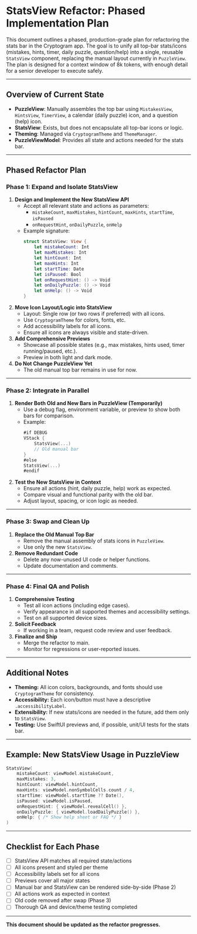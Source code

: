# StatsView Refactor: Phased Implementation Plan

This document outlines a phased, production-grade plan for refactoring the stats bar in the Cryptogram app. The goal is to unify all top-bar stats/icons (mistakes, hints, timer, daily puzzle, question/help) into a single, reusable `StatsView` component, replacing the manual layout currently in `PuzzleView`. The plan is designed for a context window of 8k tokens, with enough detail for a senior developer to execute safely.

---

## **Overview of Current State**
- **PuzzleView**: Manually assembles the top bar using `MistakesView`, `HintsView`, `TimerView`, a calendar (daily puzzle) icon, and a question (help) icon.
- **StatsView**: Exists, but does not encapsulate all top-bar icons or logic.
- **Theming**: Managed via `CryptogramTheme` and `ThemeManager`.
- **PuzzleViewModel**: Provides all state and actions needed for the stats bar.

---

## **Phased Refactor Plan**

### **Phase 1: Expand and Isolate StatsView**
1. **Design and Implement the New StatsView API**
   - Accept all relevant state and actions as parameters:
     - `mistakeCount`, `maxMistakes`, `hintCount`, `maxHints`, `startTime`, `isPaused`
     - `onRequestHint`, `onDailyPuzzle`, `onHelp`
   - Example signature:
     ```swift
     struct StatsView: View {
         let mistakeCount: Int
         let maxMistakes: Int
         let hintCount: Int
         let maxHints: Int
         let startTime: Date
         let isPaused: Bool
         let onRequestHint: () -> Void
         let onDailyPuzzle: () -> Void
         let onHelp: () -> Void
     }
     ```
2. **Move Icon Layout/Logic into StatsView**
   - Layout: Single row (or two rows if preferred) with all icons.
   - Use `CryptogramTheme` for colors, fonts, etc.
   - Add accessibility labels for all icons.
   - Ensure all icons are always visible and state-driven.
3. **Add Comprehensive Previews**
   - Showcase all possible states (e.g., max mistakes, hints used, timer running/paused, etc.).
   - Preview in both light and dark mode.
4. **Do Not Change PuzzleView Yet**
   - The old manual top bar remains in use for now.

---

### **Phase 2: Integrate in Parallel**
1. **Render Both Old and New Bars in PuzzleView (Temporarily)**
   - Use a debug flag, environment variable, or preview to show both bars for comparison.
   - Example:
     ```swift
     #if DEBUG
     VStack {
         StatsView(...)
         // Old manual bar
     }
     #else
     StatsView(...)
     #endif
     ```
2. **Test the New StatsView in Context**
   - Ensure all actions (hint, daily puzzle, help) work as expected.
   - Compare visual and functional parity with the old bar.
   - Adjust layout, spacing, or icon logic as needed.

---

### **Phase 3: Swap and Clean Up**
1. **Replace the Old Manual Top Bar**
   - Remove the manual assembly of stats icons in `PuzzleView`.
   - Use only the new `StatsView`.
2. **Remove Redundant Code**
   - Delete any now-unused UI code or helper functions.
   - Update documentation and comments.

---

### **Phase 4: Final QA and Polish**
1. **Comprehensive Testing**
   - Test all icon actions (including edge cases).
   - Verify appearance in all supported themes and accessibility settings.
   - Test on all supported device sizes.
2. **Solicit Feedback**
   - If working in a team, request code review and user feedback.
3. **Finalize and Ship**
   - Merge the refactor to main.
   - Monitor for regressions or user-reported issues.

---

## **Additional Notes**
- **Theming:** All icon colors, backgrounds, and fonts should use `CryptogramTheme` for consistency.
- **Accessibility:** Each icon/button must have a descriptive `.accessibilityLabel`.
- **Extensibility:** If new stats/icons are needed in the future, add them only to `StatsView`.
- **Testing:** Use SwiftUI previews and, if possible, unit/UI tests for the stats bar.

---

## **Example: New StatsView Usage in PuzzleView**
```swift
StatsView(
    mistakeCount: viewModel.mistakeCount,
    maxMistakes: 3,
    hintCount: viewModel.hintCount,
    maxHints: viewModel.nonSymbolCells.count / 4,
    startTime: viewModel.startTime ?? Date(),
    isPaused: viewModel.isPaused,
    onRequestHint: { viewModel.revealCell() },
    onDailyPuzzle: { viewModel.loadDailyPuzzle() },
    onHelp: { /* Show help sheet or FAQ */ }
)
```

---

## **Checklist for Each Phase**
- [ ] StatsView API matches all required state/actions
- [ ] All icons present and styled per theme
- [ ] Accessibility labels set for all icons
- [ ] Previews cover all major states
- [ ] Manual bar and StatsView can be rendered side-by-side (Phase 2)
- [ ] All actions work as expected in context
- [ ] Old code removed after swap (Phase 3)
- [ ] Thorough QA and device/theme testing completed

---

**This document should be updated as the refactor progresses.**
